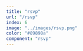 ```yaml
---
title: "rsvp"
url: "/rsvp"
index: 6
image: "../images/rsvp.png"
color: "#89898a"
component: "rsvp"
---
```

